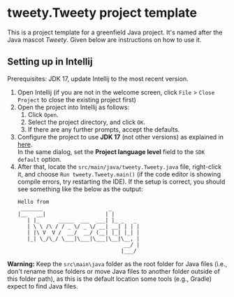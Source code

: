 # tweety.Tweety project template

This is a project template for a greenfield Java project. It's named after the Java mascot _Tweety_. Given below are instructions on how to use it.

## Setting up in Intellij

Prerequisites: JDK 17, update Intellij to the most recent version.

1. Open Intellij (if you are not in the welcome screen, click `File` > `Close Project` to close the existing project first)
1. Open the project into Intellij as follows:
   1. Click `Open`.
   1. Select the project directory, and click `OK`.
   1. If there are any further prompts, accept the defaults.
1. Configure the project to use **JDK 17** (not other versions) as explained in [here](https://www.jetbrains.com/help/idea/sdk.html#set-up-jdk).<br>
   In the same dialog, set the **Project language level** field to the `SDK default` option.
1. After that, locate the `src/main/java/tweety.Tweety.java` file, right-click it, and choose `Run tweety.Tweety.main()` (if the code editor is showing compile errors, try restarting the IDE). If the setup is correct, you should see something like the below as the output:
   ```
   Hello from
    _______                     _         
   |__   __|                   | |        
      | |_      _____  ___  ___| |_ _   _
      | \ \ /\ / / _ \/ _ \/ __| __| | | |
      | |\ V  V /  __/  __/ (__| |_| |_| |
      |_| \_/\_/ \___|\___|\___|\__|\__, |
                                     __/ |
                                    |___/
   ```

**Warning:** Keep the `src\main\java` folder as the root folder for Java files (i.e., don't rename those folders or move Java files to another folder outside of this folder path), as this is the default location some tools (e.g., Gradle) expect to find Java files.
